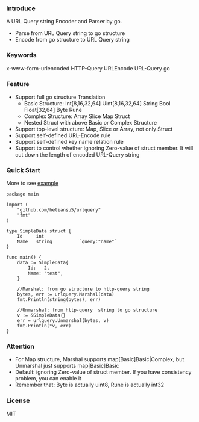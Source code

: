 ### Introduce
A URL Query string Encoder and Parser by go.

- Parse from URL Query string to go structure
- Encode from go structure to URL Query string

### Keywords
x-www-form-urlencoded HTTP-Query URLEncode URL-Query go

### Feature
- Support full go structure Translation
    - Basic Structure: Int[8,16,32,64] Uint[8,16,32,64] String Bool Float[32,64] Byte Rune
    - Complex Structure: Array Slice Map Struct
    - Nested Struct with above Basic or Complex Structure
- Support top-level structure: Map, Slice or Array, not only Struct
- Support self-defined URL-Encode rule
- Support self-defined key name relation rule
- Support to control whether ignoring Zero-value of struct member. It will cut down the length of encoded URL-Query string


### Quick Start
More to see [example](example/withoption.go)

```golang
package main

import (
	"github.com/hetiansu5/urlquery"
	"fmt"
)

type SimpleData struct {
	Id     int
	Name   string          `query:"name"`
}

func main() {
	data := SimpleData{
		Id:   2,
		Name: "test",
	}

	//Marshal: from go structure to http-query string
	bytes, err := urlquery.Marshal(data)
	fmt.Println(string(bytes), err)

	//Unmarshal: from http-query  string to go structure
	v := &SimpleData{}
	err = urlquery.Unmarshal(bytes, v)
	fmt.Println(*v, err)
}
```


### Attention
- For Map structure, Marshal supports map[Basic]Basic|Complex, but Unmarshal just supports map[Basic]Basic
- Default: ignoring Zero-value of struct member. If you have consistency problem, you can enable it
- Remember that: Byte is actually uint8, Rune is actually int32


### License
MIT